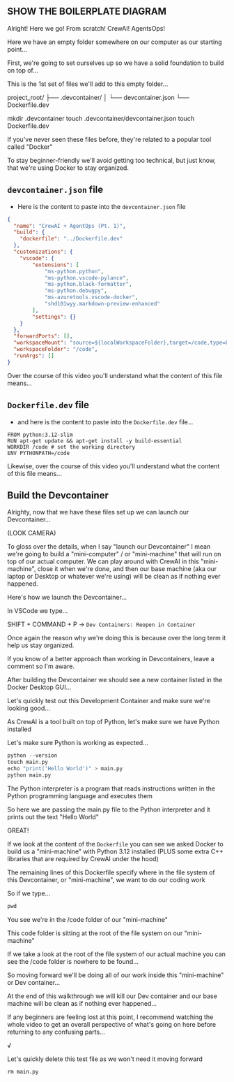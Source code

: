 ## SHOW THE BOILERPLATE DIAGRAM

Alright! Here we go! From scratch! CrewAI! AgentsOps!

Here we have an empty folder somewhere on our computer as our starting point...

First, we're going to set ourselves up so we have a solid foundation to build on top of...

This is the 1st set of files we'll add to this empty folder...

project_root/
├── .devcontainer/
│   └── devcontainer.json
└── Dockerfile.dev

mkdir .devcontainer
touch .devcontainer/devcontainer.json
touch Dockerfile.dev

If you've never seen these files before, they're related to a popular tool called "Docker"

To stay beginner-friendly we'll avoid getting too technical, but just know, that we're using Docker to stay organized.

## `devcontainer.json` file

- Here is the content to paste into the `devcontainer.json` file

```devcontainer.json
{
  "name": "CrewAI + AgentOps (Pt. 1)",
  "build": {
    "dockerfile": "../Dockerfile.dev"
  },
  "customizations": {
    "vscode": {
        "extensions": [
            "ms-python.python",
            "ms-python.vscode-pylance",
            "ms-python.black-formatter",
            "ms-python.debugpy",
            "ms-azuretools.vscode-docker",
            "shd101wyy.markdown-preview-enhanced"
        ],
        "settings": {}
    }
  },
  "forwardPorts": [],
  "workspaceMount": "source=${localWorkspaceFolder},target=/code,type=bind,consistency=delegated",
  "workspaceFolder": "/code",
  "runArgs": []
}
```

Over the course of this video you'll understand what the content of this file means...

## `Dockerfile.dev` file

- and here is the content to paste into the `Dockerfile.dev` file...

```.Dockerfile.dev
FROM python:3.12-slim
RUN apt-get update && apt-get install -y build-essential
WORKDIR /code # set the working directory
ENV PYTHONPATH=/code
```

Likewise, over the course of this video you'll understand what the content of this file means...

## Build the Devcontainer

Alrighty, now that we have these files set up we can launch our Devcontainer...

(LOOK CAMERA)

To gloss over the details, when I say "launch our Devcontainer" I mean we're going to build a "mini-computer" / or "mini-machine" that will run on top of our actual computer. We can play around with CrewAI in this "mini-machine", close it when we're done, and then our base machine (aka our laptop or Desktop or whatever we're using) will be clean as if nothing ever happened.

Here's how we launch the Devcontainer...

In VSCode we type...

SHIFT + COMMAND + P -> `Dev Containers: Reopen in Container`

Once again the reason why we're doing this is because over the long term it help us stay organized.

If you know of a better approach than working in Devcontainers, leave a comment so I'm aware.

After building the Devcontainer we should see a new container listed in the Docker Desktop GUI...

Let's quickly test out this Development Container and make sure we're looking good...

As CrewAI is a tool built on top of Python, let's make sure we have Python installed

Let's make sure Python is working as expected...

```.py
python --version
touch main.py
echo "print('Hello World')" > main.py
python main.py
```

The Python interpreter is a program that reads instructions written in the Python programming language and executes them

So here we are passing the main.py file to the Python interpreter and it prints out the text "Hello World"

GREAT!

If we look at the content of the `Dockerfile` you can see we asked Docker to build us a "mini-machine" with Python 3.12 installed (PLUS some extra C++ libraries that are required by CrewAI under the hood)

The remaining lines of this Dockerfile specify where in the file system of this Devcontainer, or "mini-machine", we want to do our coding work

So if we type...

```.py
pwd
```

You see we're in the /code folder of our "mini-machine"

This code folder is sitting at the root of the file system on our "mini-machine"

If we take a look at the root of the file system of our actual machine you can see the /code folder is nowhere to be found...

So moving forward we'll be doing all of our work inside this "mini-machine" or Dev container...

At the end of this walkthrough we will kill our Dev container and our base machine will be clean as if nothing ever happened...

If any beginners are feeling lost at this point, I recommend watching the whole video to get an overall perspective of what's going on here before returning to any confusing parts...

√

Let's quickly delete this test file as we won't need it moving forward

```.py
rm main.py
```